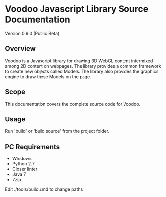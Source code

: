 Voodoo Javascript Library Source Documentation
===================================================

Version 0.9.0 (Public Beta)

## Overview

Voodoo is a Javascript library for drawing 3D WebGL content intermixed among 2D content on webpages. The library provides a common framework to create new objects called Models. The library also provides the graphics engine to draw these Models on the page.

## Scope

This documentation covers the complete source code for Voodoo.

## Usage

Run 'build' or 'build source' from the project folder.

## PC Requirements

* Windows
* Python 2.7
* Closer linter
* Java 7
* 7zip

Edit ./tools/build.cmd to change paths.